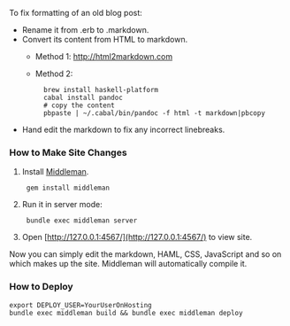 To fix formatting of an old blog post:

* Rename it from .erb to .markdown.
* Convert its content from HTML to markdown.
    * Method 1: http://html2markdown.com
    * Method 2:

            brew install haskell-platform
            cabal install pandoc
            # copy the content
            pbpaste | ~/.cabal/bin/pandoc -f html -t markdown|pbcopy

* Hand edit the markdown to fix any incorrect linebreaks.


### How to Make Site Changes

1. Install [Middleman](middlemanapp.com).

        gem install middleman

2. Run it in server mode:

        bundle exec middleman server

3. Open [http://127.0.0.1:4567/](http://127.0.0.1:4567/) to view site.

Now you can simply edit the markdown, HAML, CSS, JavaScript and so on which makes up the site. Middleman will automatically compile it.

### How to Deploy

    export DEPLOY_USER=YourUserOnHosting
    bundle exec middleman build && bundle exec middleman deploy
